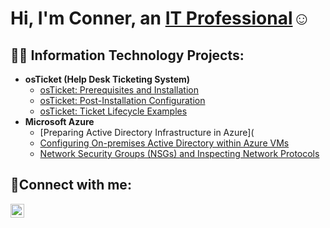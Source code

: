 <h1>Hi, I'm Conner, an <a href="https://www.linkedin.com/in/conner-doucette-117473349/">IT Professional</a>☺</h1>

<h2>👨‍💻 Information Technology Projects:</h2>

- <b>osTicket (Help Desk Ticketing System)</b>
  - [osTicket: Prerequisites and Installation](https://github.com/cdoucet303/osticket-prereqs)
  - [osTicket: Post-Installation Configuration](https://github.com/cdoucet303/post-install-config)
  - [osTicket: Ticket Lifecycle Examples](https://github.com/cdoucet303/ticket-lifecycle)
- <b>Microsoft Azure</b>
  - [Preparing Active Directory Infrastructure in Azure](
  - [Configuring On-premises Active Directory within Azure VMs](https://github.com/cdoucet303/configure-ad)
  - [Network Security Groups (NSGs) and Inspecting Network Protocols](https://github.com/cdoucet303/azure-network-protocols)

<h2>🤳Connect with me:</h2>

[<img align="left" alt="Josh | LinkedIn" width="22px" src="https://cdn.jsdelivr.net/npm/simple-icons@v3/icons/linkedin.svg" />][linkedin]

[linkedin]: https://www.linkedin.com/in/conner-doucette-117473349/
